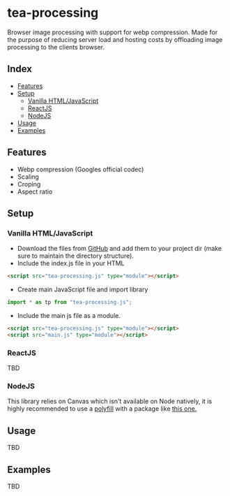 # tea-processing
<p>Browser image processing with support for webp compression. Made for the purpose of reducing server load and hosting costs by offloading image processing to the clients browser.</p>

## Index
- [Features](#features)
- [Setup](#setup)
	- [Vanilla HTML/JavaScript](#vanilla-htmljavascript)
	- [ReactJS](#reactjs)
	- [NodeJS](#nodejs)
- [Usage](#usage)
- [Examples](#examples)

## Features
- Webp compression (Googles official codec)
- Scaling
- Croping
- Aspect ratio

## Setup
### Vanilla HTML/JavaScript
- Download the files from [GitHub](https://github.com/cameron-doyle/tea-processing) and add them to your project dir (make sure to maintain the directory structure).
- Include the index.js file in your HTML
```html
<script src="tea-processing.js" type="module"></script>
```
- Create main JavaScript file and import library
```js
import * as tp from "tea-processing.js";
```
- Include the main js file as a module.
```html
<script src="tea-processing.js" type="module"></script>
<script src="main.js" type="module"></script>
```
### ReactJS
TBD
### NodeJS
This library relies on Canvas which isn't available on Node natively, it is highly recommended to use a [polyfill](https://remysharp.com/2010/10/08/what-is-a-polyfill) with a package like [this one.](https://www.npmjs.com/package/canvas)








## Usage
TBD

## Examples
TBD